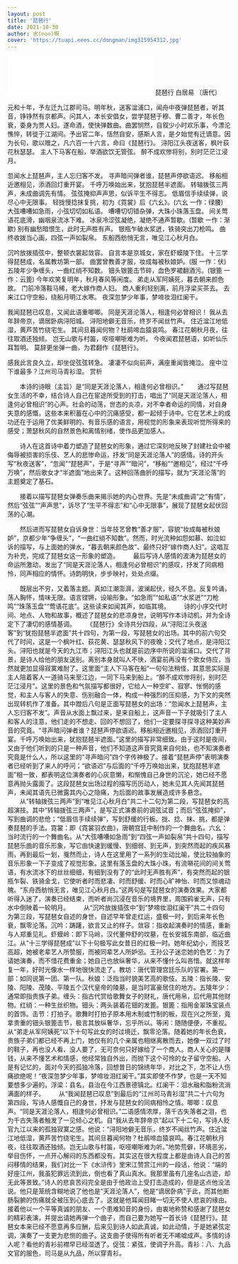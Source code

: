 ```yaml
---
layout: post
title: '琵琶行'
date: 2021-10-30
author: 水(⊙o⊙)啊
cover: 'https://tuapi.eees.cc/dongman/img315954312.jpg'
---
```


<iframe frameborder="no" border="0" marginwidth="0" marginheight="0" width=330 height=86 src="//music.163.com/outchain/player?type=2&id=476513774&auto=1&height=66"></iframe>
琵琶行
白居易 〔唐代〕

元和十年，予左迁九江郡司马。明年秋，送客湓浦口，闻舟中夜弹琵琶者，听其音，铮铮然有京都声。问其人，本长安倡女，尝学琵琶于穆、曹二善才，年长色衰，委身为贾人妇。遂命酒，使快弹数曲。曲罢悯然，自叙少小时欢乐事，今漂沦憔悴，转徙于江湖间。予出官二年，恬然自安，感斯人言，是夕始觉有迁谪意。因为长句，歌以赠之，凡六百一十六言，命曰《琵琶行》。
浔阳江头夜送客，枫叶荻花秋瑟瑟。
主人下马客在船，举酒欲饮无管弦。
醉不成欢惨将别，别时茫茫江浸月。

忽闻水上琵琶声，主人忘归客不发。
寻声暗问弹者谁，琵琶声停欲语迟。
移船相近邀相见，添酒回灯重开宴。
千呼万唤始出来，犹抱琵琶半遮面。
转轴拨弦三两声，未成曲调先有情。
弦弦掩抑声声思，似诉平生不得志。
低眉信手续续弹，说尽心中无限事。
轻拢慢捻抹复挑，初为《霓裳》后《六幺》。(六幺 一作：绿腰)
大弦嘈嘈如急雨，小弦切切如私语。
嘈嘈切切错杂弹，大珠小珠落玉盘。
间关莺语花底滑，幽咽泉流冰下难。
冰泉冷涩弦凝绝，凝绝不通声暂歇。(暂歇 一作：渐歇)
别有幽愁暗恨生，此时无声胜有声。
银瓶乍破水浆迸，铁骑突出刀枪鸣。
曲终收拨当心画，四弦一声如裂帛。
东船西舫悄无言，唯见江心秋月白。

沉吟放拨插弦中，整顿衣裳起敛容。
自言本是京城女，家在虾蟆陵下住。
十三学得琵琶成，名属教坊第一部。
曲罢曾教善才服，妆成每被秋娘妒。(服 一作：伏)
五陵年少争缠头，一曲红绡不知数。
钿头银篦击节碎，血色罗裙翻酒污。(银篦 一作：云篦)
今年欢笑复明年，秋月春风等闲度。
弟走从军阿姨死，暮去朝来颜色故。
门前冷落鞍马稀，老大嫁作商人妇。
商人重利轻别离，前月浮梁买茶去。
去来江口守空船，绕船月明江水寒。
夜深忽梦少年事，梦啼妆泪红阑干。

我闻琵琶已叹息，又闻此语重唧唧。
同是天涯沦落人，相逢何必曾相识！
我从去年辞帝京，谪居卧病浔阳城。
浔阳地僻无音乐，终岁不闻丝竹声。
住近湓江地低湿，黄芦苦竹绕宅生。
其间旦暮闻何物？杜鹃啼血猿哀鸣。
春江花朝秋月夜，往往取酒还独倾。
岂无山歌与村笛，呕哑嘲哳难为听。
今夜闻君琵琶语，如听仙乐耳暂明。
莫辞更坐弹一曲，为君翻作《琵琶行》。

感我此言良久立，却坐促弦弦转急。
凄凄不似向前声，满座重闻皆掩泣。
座中泣下谁最多？江州司马青衫湿。
赏析

　　本诗的诗眼（主旨）是“同是天涯沦落人，相逢何必曾相识。”
　　通过写琵琶女生活的不幸，结合诗人自己在宦途所受到的打击，唱出了“同是天涯沦落人，相逢何必曾相识”的心声。社会的动荡，世态的炎凉，对不幸者命运的同情，对自身失意的感慨，这些本来积蓄在心中的沉痛感受，都一起倾于诗中。它在艺术上的成功还在于运用了优美鲜明的、有音乐感的语言，用视觉的形象来表现听觉所得来的感受；萧瑟秋风的自然景色和离情别绪，使作品更加感人。

　　诗人在这首诗中着力塑造了琵琶女的形象，通过它深刻地反映了封建社会中被侮辱被损害的乐伎、艺人的悲惨命运，抒发“同是天涯沦落人”的感情。诗的开头写“秋夜送客”，“忽闻”“琵琶声”，于是“寻声”“暗问”，“移船”“邀相见”，经过“千呼万唤”，然后歌女才“半遮面”地出来了。这种回荡曲折的描写，就为“天涯沦落”的主题奠定了基石。

　　接着以描写琵琶女弹奏乐曲来揭示她的内心世界。先是“未成曲调”之“有情”，然后“弦弦”“声声思”，诉尽了“生平不得志”和“心中无限事”，展现了琵琶女起伏回荡的心潮。

　　然后进而写琵琶女自诉身世：当年技艺曾教“善才服”，容貌“妆成每被秋娘妒”，京都少年“争缠头”，“一曲红绡不知数”。然而，时光流种如怨如慕、如泣如诉的描写，与上面她的弹水，“暮去朝来颜色故”、最终只好“嫁作商人妇”。这唱互为补充，完成了琵琶女这一形象的塑造。
　　最后写诗人感情的波涛为琵琶女的命运所激动，发出了“同是天涯沦落人，相逢何必曾相识”的感叹，抒发了同病相怜，同声相应的情怀。诗韵明快，步步映衬，处处点缀。

　　既层出不穷，又着落主题。真如江潮澎湃，波澜起伏，经久不息。反复吟诵，荡人胸怀，情味无限。语言铿锵，设喻形象。“如急雨”“如私语”“水浆迸”“刀枪鸣”“珠落玉盘”“莺语花底”。这些读来如闻其声，如临其境。
　　诗的小序交代时间、地点、人物和故事，概述了琵琶女的悲凉身世，说明写作本诗动机，并为全诗定下了凄切的感情基调。
　　《琵琶行》全诗共分四段，从“浔阳江头夜送客”到“犹抱琵琶半遮面”共十四句，为第一段，写琵琶女的出场。其中的前六句交代了时间，这是一个枫叶红、荻花黄、瑟瑟秋风下的夜晚；交代了地点，是浔阳江头。浔阳也就是今天的九江市；浔阳江头也就是前边序中所说的湓浦口。交代了背景，是诗人给他的朋友送别。离别本身就叫人不快，酒宴前再没有个歌女侍应，当然就更加显得寂寞难耐了。这里面“主人下马客在船”一句句法稍怪，其意思实际是主人陪着客人一道骑马来至江边，一同下马来到船上。“醉不成欢惨将别，别时茫茫江浸月”。这里的景色和气氛描写都很好，它给人一种空旷、寂寥、怅惘的感觉，和主人与客人的失意、伤别融合一体，构成一种强烈的压抑感，为下文的突然出现转机作了准备。其中蹬后八句是正面写琵琶女的出场：“忽闻水上琵琶声，主人忘归客不发”。声音从水面上飘过来，是来自船上，这声音一下子就吸引了主人和客人的注意，他们走的不想走、回的不想回了，他们一定要探寻探寻这种美妙声音的究竟。“寻声暗问弹者谁？琵琶声停欲语迟。移船相近邀相见，添酒回灯重开宴。千呼万唤始出来，犹抱琵琶半遮面。”这里的描写非常细致。由于这时是夜间，又由于他们听到的只是一种声音，他们不知道这声音究竟来自何处，也不知演奏者究竟是什么人，所以这里的“寻声暗问”四个字传神极了。接着“琵琶声停”表明演奏者已经听到了来人的呼问；“欲语迟”与后面的“千呼万唤始出来，犹抱琵琶半遮面”相一致，都表明这位演奏者的心灰意懒，和惭愧自己身世的沉沦，她已经不愿意再抛头露面了。这段琵琶女出场过程的描写历历动人，她未见其人先闻其琵琶声，未闻其语先已微露其内心之隐痛，为后面的故事发展造成许多悬念。
　　从“转轴拨弦三两声”到“唯见江心秋月白”共二十二句为第二段，写琵琶女的高超演技。其中“转轴拨弦三两声”，是写正式演奏前的调弦试音；而后“弦弦掩抑”，写到曲调的悲伧；“低眉信手续续弹”，写到舒缓的行板。拢、捻、抹、挑，都是弹奏琵琶的手法。霓裳：即《霓裳羽衣曲》，唐朝宫廷中制作的一个舞曲名。六幺：当时流行的一个舞曲名。从“大弦嘈嘈如急雨”到“四弦一声如裂帛”共十四句，描写琵琶乐曲的音乐形象，写它由快速到缓慢、到细弱、到无声，到突然而起的疾风暴雨，再到最后一划，戛然而止，诗人在这里用了一系列的生动比喻，使比较抽象的音乐形象一下子变成了视觉形象。这里有落玉盘的大珠小珠，有流啭花间的间关莺语，有水流冰下的丝丝细细，有细到没有了的“此时无声胜有声”，有突然而起的银瓶乍裂、铁骑金戈，它使听者时而悲凄、时而舒缓、时而心旷神怡、时而又惊魂动魄。“东舟西舫悄无言，唯见江心秋月白。”这两句是写琵琶女的演奏效果。大家都听得入迷了，演奏已经结束，而听者尚沉浸在音乐的境界里，周围鸦雀无声，只有水中倒映着一轮明月。
　　从“沉吟放拨插弦中”到“梦啼妆泪红阑干”共二十四句为第三段，写琵琶女自述的身世，自述早年曾走红运，盛极一时，到后来年长色衰，飘零沦落。沉吟：踌躇，欲言又止的样子。敛容：指收起演奏时的情感，重新与人郑重见礼。虾蟆岭：即下马岭，汉代董仲舒的坟墓，在长安城东南部，临近曲江。从“十三学得琵琶成”以下十句极写此女昔日的红极一时。她年纪幼小，而技艺高超，她被老辈艺人所赞服，而被同辈艺人所妒忌。王孙公子迷恋她的色艺：为了请她演奏，而不惜花费重金；她自己也放纵奢华，从来不懂什么叫吝惜。就这样年复一年，好时光像水一样地很快流走了。教坊：唐代管理宫廷乐队的官署。第一部：如同说第一团、第一队。秋娘：泛指当时貌美艺高的歌伎。五陵：指长陵、安陵、阳陵、茂陵、平陵五个汉代皇帝的陵墓，是当时富豪居住的地方。五陵年少：通常即指贵族子弟。缠头：指古代赏给歌舞女子的财礼，唐代用帛，后代用其他财物。红绡：一种生丝织物。钿头：两头装着花钿的发篦。银篦：指用金翠珠宝装点的首饰。击节：打拍子。歌舞时打拍子原本用木制或竹制的板，现在兴之所至，竟拿贵重的钿头银篦击节，极言其放纵奢华，忘乎所以。等闲：随随便便，不重视。从“弟走从军阿姨死”以下十句写此女的时过境迁，飘零沦落。随着她的年长色衰，贵族子弟们都已经不再上门，她仅有的几个亲属也相继离散而去，她像一双过了时的鞋子，再也没人看、没人要了，无可奈何只好嫁给了一个商人。商人关心的是赚钱，从来不懂艺术和情感，他经常独自外出，而抛下这个可怜的女子留守空船。人是有记忆的，面对今天的孤独冷落，回想昔日的锦绣年华，对比之下，怎不让人伤痛欲绝呢！“夜深忽梦少年事，梦啼妆泪红阑干。”其实即使不作梦，也是一天不知要想多少遍的。浮梁：县名，县治在今江西景德镇北。红阑干：泪水融和脂粉流淌满面的样子。
　　从“我闻琵琶已叹息”到最后的“江州司马青衫湿”共二十六句为第四段，写诗人感慨自己的身世，抒发与琵琶女的同病相怜之情。唧唧：叹息声。“同是天涯沦落人，相逢何必曾相识。”二语感情浓厚，落千古失落者之泪，也为千古失落者触发了一见倾心之机。自“我从去年辞帝京”起以下十二句，写诗人贬官九江以来的孤独寂寞之感。他说：“浔阳地僻无音乐，终岁不闻丝竹声。住近湓江地低湿，黄芦苦竹绕宅生。其间旦暮闻何物？杜鹃啼血猿哀鸣。春江花朝秋月夜，往往取酒还独倾。岂无山歌与村笛，呕哑嘲哳难为听。”地势荒僻，环境恶劣，举目伤怀，一点开心解闷的东西都没有。其实这在很大程度上都是由诗人自己的苦闷移情的结果，我们对比一下《水浒传》里宋江赞赏江州的一段话，他说：“端的好座江州，我虽犯罪远流到此，倒也看了真山真水。我那里虽有几座名山古迹，却无此等景致。”诗人的悲哀苦闷完全是由于他政治上受打击造成的，但是这点他没法说。他只是笼统含糊地说了他也是“天涯沦落人”，他是“谪居卧病”于此，而其他断肠裂腑的伤痛就全被压到心底去了。这就是他耳闻目睹一切无不使人悲哀的缘由。接着他以一个平等真诚的朋友、一个患难知音的身份，由衷地称赞和感谢了琵琶女的精彩表演，并提出请她再弹一个曲子，而自己要为她写一首长诗《琵琶行》。琵琶女本来已经不愿意再多应酬，后来见到诗人如此真诚，如此动情，于是她紧弦定调，演奏了一支更为悲恻的曲子。这支曲子使得所有听者无不唏嘘成声。多情的诗人呢？看他的青衫前襟早已经湿透了。促弦：紧弦，使调子升高。青衫：八、九品文官的服色，司马是从九品，所以穿青衫。
